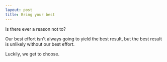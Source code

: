 ```yaml
---
layout: post
title: Bring your best
---
```


Is there ever a reason not to?

Our best effort isn't always going to yield the best result, but the best result is unlikely without our best effort.

Luckily, we get to choose.
